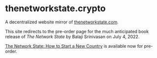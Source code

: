 # thenetworkstate.crypto

A decentralized website mirror of [thenetworkstate.com](http://thenetworkstate.com).

This site redirects to the pre-order page for the much anticipated book release of
*The Network State* by Balaji Srinivasan on July 4, 2022.

[The Network State: How to Start a New Country](https://www.amazon.com/dp/B09VPKZR3G)
is available now for pre-order.
